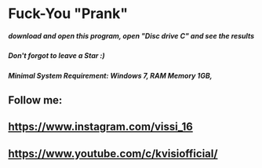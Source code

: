 # Fuck-You "Prank"
##### download and open this program, open "Disc drive C" and see the results
##### Don't forgot to leave a Star :)
##### Minimal System Requirement: Windows 7, RAM Memory 1GB, 
## Follow me:
## https://www.instagram.com/vissi_16
## https://www.youtube.com/c/kvisiofficial/
